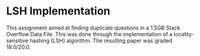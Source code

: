 # LSH Implementation
This assignment aimed at finding duplicate questions in a 1.5GB Stack Overflow Data File. 
This was done through the implementation of a locality-sensitive hashing (LSH) algorithm.
The resulting paper was graded 18.0/20.0.
